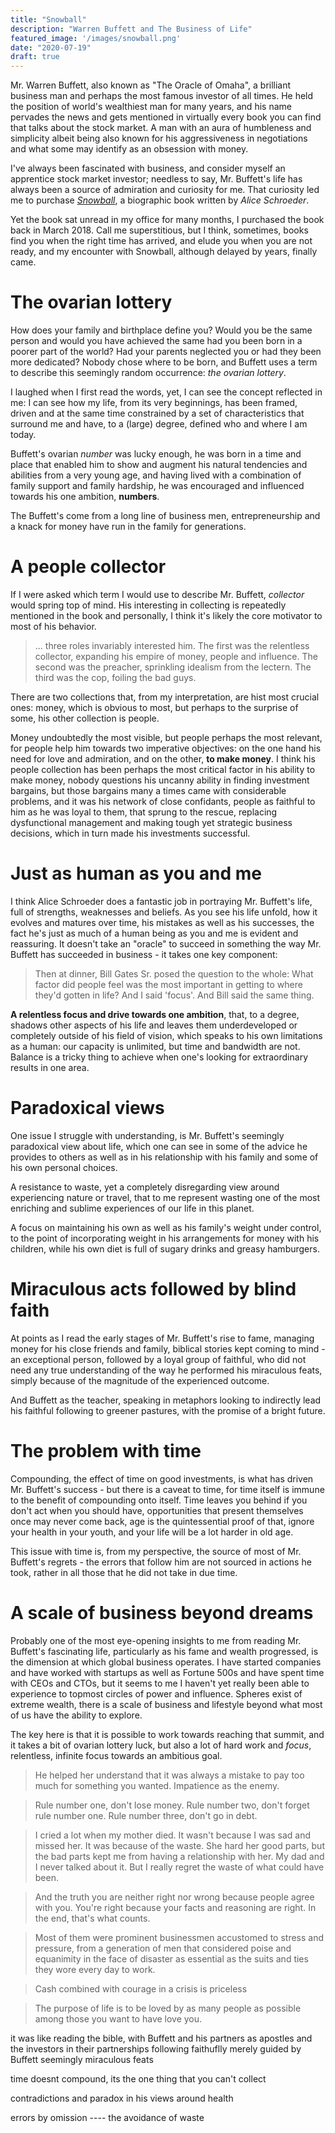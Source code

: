 ```yaml
---
title: "Snowball"
description: "Warren Buffett and The Business of Life"
featured_image: '/images/snowball.png'
date: "2020-07-19"
draft: true
---
```

Mr. Warren Buffett, also known as "The Oracle of Omaha", a brilliant business man and perhaps the most famous investor of all times. He held the position of world's wealthiest man for many years, and his name pervades the news and gets mentioned in virtually every book you can find that talks about the stock market. A man with an aura of humbleness and simplicity albeit being also known for his aggressiveness in negotiations and what some may identify as an obsession with money.
  
I've always been fascinated with business, and consider myself an apprentice stock market investor; needless to say, Mr. Buffett's life has always been a source of admiration and curiosity for me. That curiosity led me to purchase [_Snowball_](https://amzn.to/2OJoPAg), a biographic book written by _Alice Schroeder_.

Yet the book sat unread in my office for many months, I purchased the book back in March 2018. Call me superstitious, but I think, sometimes, books find you when the right time has arrived, and elude you when you are not ready, and my encounter with Snowball, although delayed by years, finally came.

# The ovarian lottery

How does your family and birthplace define you? Would you be the same person and would you have achieved the same had you been born in a poorer part of the world? Had your parents neglected you or had they been more dedicated? Nobody chose where to be born, and Buffett uses a term to describe this seemingly random occurrence: _the ovarian lottery_.

I laughed when I first read the words, yet, I can see the concept reflected in me: I can see how my life, from its very beginnings, has been framed, driven and at the same time constrained by a set of characteristics that surround me and have, to a (large) degree, defined who and where I am today.

Buffett's ovarian _number_ was lucky enough, he was born in a time and place that enabled him to show and augment his natural tendencies and abilities from a very young age, and having lived with a combination of family support and family hardship, he was encouraged and influenced towards his one ambition, **numbers**.

The Buffett's come from a long line of business men, entrepreneurship and a knack for money have run in the family for generations.

# A people collector

If I were asked which term I would use to describe Mr. Buffett, _collector_ would spring top of mind. His interesting in collecting is repeatedly mentioned in the book and personally, I think it's likely the core motivator to most of his behavior.

> ... three roles invariably interested him. The first was the relentless collector, expanding his empire of money, people and influence. The second was the preacher, sprinkling idealism from the lectern. The third was the cop, foiling the bad guys.

There are two collections that, from my interpretation, are hist most crucial ones: money, which is obvious to most, but perhaps to the surprise of some, his other collection is people.

Money undoubtedly the most visible, but people perhaps the most relevant, for people help him towards two imperative objectives: on the one hand his need for love and admiration, and on the other, **to make money**. I think his people collection has been perhaps the most critical factor in his ability to make money, nobody questions his uncanny ability in finding investment bargains, but those bargains many a times came with considerable problems, and it was his network of close confidants, people as faithful to him as he was loyal to them, that sprung to the rescue, replacing dysfunctional management and making tough yet strategic business decisions, which in turn made his investments successful.

# Just as human as you and me

I think Alice Schroeder does a fantastic job in portraying Mr. Buffett's life, full of strengths, weaknesses and beliefs. As you see his life unfold, how it evolves and matures over time, his mistakes as well as his successes, the fact he's just as much of a human being as you and me is evident and reassuring. It doesn't take an "oracle" to succeed in something the way Mr. Buffett has succeeded in business - it takes one key component:

> Then at dinner, Bill Gates Sr. posed the question to the whole: What factor did people feel was the most important in getting to where they'd gotten in life? And I said 'focus'. And Bill said the same thing.

**A relentless focus and drive towards one ambition**, that, to a degree, shadows other aspects of his life and leaves them underdeveloped or completely outside of his field of vision, which speaks to his own limitations as a human: our capacity is unlimited, but time and bandwidth are not. Balance is a tricky thing to achieve when one's looking for extraordinary results in one area.

# Paradoxical views

One issue I struggle with understanding, is Mr. Buffett's seemingly paradoxical view about life, which one can see in some of the advice he provides to others as well as in his relationship with his family and some of his own personal choices.

A resistance to waste, yet a completely disregarding view around experiencing nature or travel, that to me represent wasting one of the most enriching and sublime experiences of our life in this planet.

A focus on maintaining his own as well as his family's weight under control, to the point of incorporating weight in his arrangements for money with his children, while his own diet is full of sugary drinks and greasy hamburgers.

# Miraculous acts followed by blind faith

At points as I read the early stages of Mr. Buffett's rise to fame, managing money for his close friends and family, biblical stories kept coming to mind - an exceptional person, followed by a loyal group of faithful, who did not need any true understanding of the way he performed his miraculous feats, simply because of the magnitude of the experienced outcome.

And Buffett as the teacher, speaking in metaphors looking to indirectly lead his faithful following to greener pastures, with the promise of a bright future. 

# The problem with time

Compounding, the effect of time on good investments, is what has driven Mr. Buffett's success - but there is a caveat to time, for time itself is immune to the benefit of compounding onto itself. Time leaves you behind if you don't act when you should have, opportunities that present themselves once may never come back, age is the quintessential proof of that, ignore your health in your youth, and your life will be a lot harder in old age.

This issue with time is, from my perspective, the source of most of Mr. Buffett's regrets - the errors that follow him are not sourced in actions he took, rather in all those that he did not take in due time.



# A scale of business beyond dreams

Probably one of the most eye-opening insights to me from reading Mr. Buffett's fascinating life, particularly as his fame and wealth progressed, is the dimension at which global business operates. I have started companies and have worked with startups as well as Fortune 500s and have spent time with CEOs and CTOs, but it seems to me I haven't yet really been able to experience to topmost circles of power and influence. Spheres exist of extreme wealth, there is a scale of business and lifestyle beyond what most of us have the ability to explore.

The key here is that it is possible to work towards reaching that summit, and it takes a bit of ovarian lottery luck, but also a lot of hard work and *focus*, relentless, infinite focus towards an ambitious goal.


> He helped her understand that it was always a mistake to pay too much for something you wanted. Impatience as the enemy.



> Rule number one, don't lose money. Rule number two, don't forget rule number one. Rule number three, don't go in debt.

> I cried a lot when my mother died. It wasn't because I was sad and missed her. It was because of the waste. She hard her good parts, but the bad parts kept me from having a relationship with her. My dad and I never talked about it. But I really regret the waste of what could have been.

> And the truth you are neither right nor wrong because people agree with you. You're right because your facts and reasoning are right. In the end, that's what counts.

> Most of them were prominent businessmen accustomed to stress and pressure, from a generation of men that considered poise and equanimity in the face of disaster as essential as the suits and ties they wore every day to work.

> Cash combined with courage in a crisis is priceless

> The purpose of life is to be loved by as many people as possible among those you want to have love you.
>


it was like reading the bible, with Buffett and his partners as apostles and the investors in their partnerships following faithuflly merely guided by Buffett seemingly miraculous feats

time doesnt compound, its the one thing that you can't collect

contradictions and paradox in his views around health

errors by omission ---- the avoidance of waste

